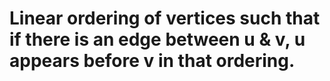 # Linear ordering of vertices such that if there is an edge between u & v, u appears before v in that ordering.